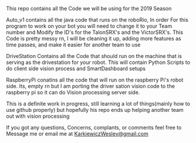 This repo contains all the Code we will be using for the 2019 Season 

Auto_v1 contains all the java code that runs on the roboRio, In order
For this program to work on your bot you will need to change it to your
Team number and Modify the ID's for the TalonSRX's and the VictorSRX's.
This Code is pretty messy rn, I will be cleaning it up, adding more
features as time passes, and make it easier for another team to use

DriveStation Contains all the Code that should run on the machine that 
is serving as the drivestation for your robot. This will contain Python
Scripts to do client side vision process and SmartDashboard setups

RaspberryPi conatins all the code that will run on the raspberry Pi's
robot side. Its, empty rn but I am porting the driver sation vision code 
to the raspberry pi so it can do Vision processing server side. 

This is a definite work in progress, still learning a lot of things(mainly 
how to use github properly) but hopefully his repo ends up helping another 
team out with vision processing 

If you got any questions, Concerns, complants, or comments feel free to
Message me or email me at KarkiewiczWesley@gmail.com

